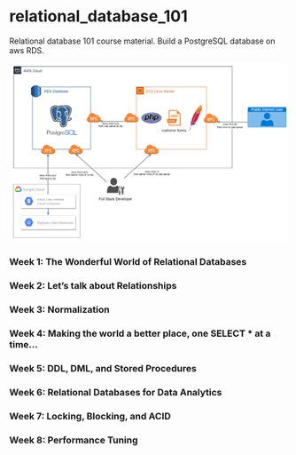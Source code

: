 # relational_database_101
Relational database 101 course material.  Build a PostgreSQL database on aws RDS.

![Image of Architecture](https://raw.githubusercontent.com/alanjbates/relational_database_101/master/database1-architecture.png)

### Week 1: The Wonderful World of Relational Databases

### Week 2: Let’s talk about Relationships

### Week 3: Normalization

### Week 4: Making the world a better place, one SELECT * at a time...

### Week 5: DDL, DML, and Stored Procedures

### Week 6: Relational Databases for Data Analytics

### Week 7: Locking, Blocking, and ACID

### Week 8: Performance Tuning